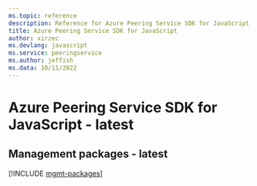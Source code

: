 ```yaml
---
ms.topic: reference
description: Reference for Azure Peering Service SDK for JavaScript
title: Azure Peering Service SDK for JavaScript
author: xirzec
ms.devlang: javascript
ms.service: peeringservice
ms.author: jeffish
ms.data: 10/11/2022
---
```

# Azure Peering Service SDK for JavaScript - latest

## Management packages - latest
[!INCLUDE [mgmt-packages](peering-service-mgmt-index.md)]
